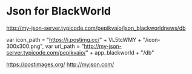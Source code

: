 # Json for BlackWorld

http://my-json-server.typicode.com/pepikvaio/json_blackworldnews/db

 var icon_path = "https://i.postimg.cc/" + VL5tcWMY + "/icon-300x300.png",
 var url_path = "http://my-json-server.typicode.com/pepikvaio/" + app_blackworld + "/db"





https://postimages.org/
http://myjson.com/
